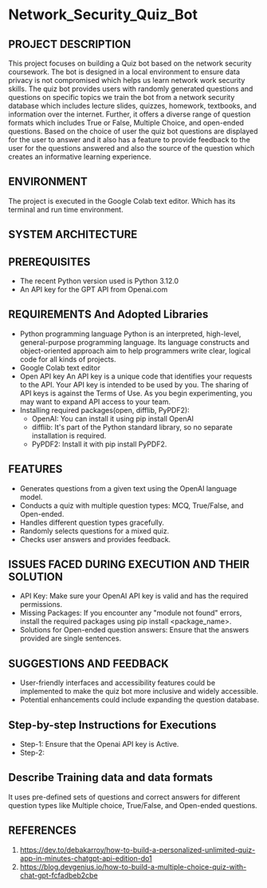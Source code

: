 # Network_Security_Quiz_Bot
## PROJECT DESCRIPTION

This project focuses on building a Quiz bot based on the network security coursework. The bot is designed in a local environment to ensure data privacy is not compromised which helps us learn network work security skills. The quiz bot provides users with randomly generated questions and questions on specific topics we train the bot from a network security database which includes lecture slides, quizzes, homework, textbooks, and information over the internet. Further, it offers a diverse range of question formats which includes True or False, Multiple Choice, and open-ended questions. Based on the choice of user the quiz bot questions are displayed for the user to answer and it also has a feature to provide feedback to the user for the questions answered and also the source of the question which creates an informative learning experience.

## ENVIRONMENT
The project is executed in the Google Colab text editor. Which has its terminal and run time environment.
## SYSTEM ARCHITECTURE


## PREREQUISITES
* The recent Python version used is Python 3.12.0
* An API key for the GPT API from Openai.com
  
## REQUIREMENTS And Adopted Libraries
* Python programming language
Python is an interpreted, high-level, general-purpose programming language. Its language constructs and object-oriented approach aim to help programmers write clear, logical code for all kinds of projects.
* Google Colab text editor
* Open API key
An API key is a unique code that identifies your requests to the API. Your API key is intended to be used by you. The sharing of API keys is against the Terms of Use. As you begin experimenting, you may want to expand API access to your team.
* Installing required packages(open, difflib, PyPDF2):
  * OpenAI: You can install it using pip install OpenAI
  * difflib: It's part of the Python standard library, so no separate installation is required.
  * PyPDF2: Install it with pip install PyPDF2. 

## FEATURES
* Generates questions from a given text using the OpenAI language model.
* Conducts a quiz with multiple question types: MCQ, True/False, and Open-ended.
* Handles different question types gracefully.
* Randomly selects questions for a mixed quiz.
* Checks user answers and provides feedback.

## ISSUES FACED DURING EXECUTION AND THEIR SOLUTION
* API Key: Make sure your OpenAI API key is valid and has the required permissions.
* Missing Packages: If you encounter any "module not found" errors, install the required packages using pip install <package_name>.
* Solutions for Open-ended question answers: Ensure that the answers provided are single sentences.

## SUGGESTIONS AND FEEDBACK
* User-friendly interfaces and accessibility features could be implemented to make the quiz bot more inclusive and widely accessible.
* Potential enhancements could include expanding the question database.

## Step-by-step Instructions for Executions
* Step-1:
Ensure that the Openai API key is Active.
* Step-2:



## Describe Training data and data formats
 It uses pre-defined sets of questions and correct answers for different question types like Multiple choice, True/False, and Open-ended questions.
## REFERENCES
1. https://dev.to/debakarroy/how-to-build-a-personalized-unlimited-quiz-app-in-minutes-chatgpt-api-edition-do1
2. https://blog.devgenius.io/how-to-build-a-multiple-choice-quiz-with-chat-gpt-fcfadbeb2cbe

 

